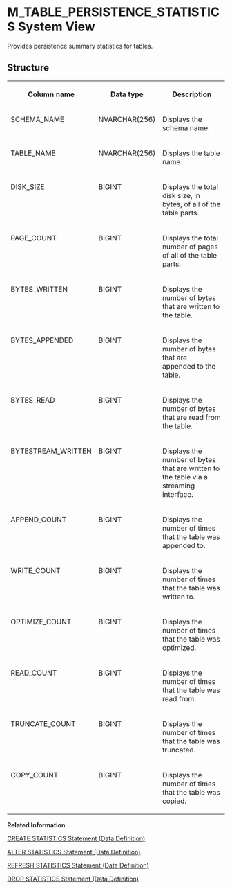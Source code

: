 <!-- loio20c6fa56751910149503fe5fcf7d8595 -->

# M\_TABLE\_PERSISTENCE\_STATISTICS System View

Provides persistence summary statistics for tables.



<a name="loio20c6fa56751910149503fe5fcf7d8595___m__t_a_b_l_e__p_e_r_s_i_s_t_e_n_c_e__s_t_a_t_i_s_t_i_c_s_1struct_M_TABLE_PERSISTENCE_STATISTICS"/>

## Structure


<table>
<tr>
<th valign="top">

Column name



</th>
<th valign="top">

Data type



</th>
<th valign="top">

Description



</th>
</tr>
<tr>
<td valign="top">

SCHEMA\_NAME



</td>
<td valign="top">

NVARCHAR\(256\)



</td>
<td valign="top">

Displays the schema name.



</td>
</tr>
<tr>
<td valign="top">

TABLE\_NAME



</td>
<td valign="top">

NVARCHAR\(256\)



</td>
<td valign="top">

Displays the table name.



</td>
</tr>
<tr>
<td valign="top">

DISK\_SIZE



</td>
<td valign="top">

BIGINT



</td>
<td valign="top">

Displays the total disk size, in bytes, of all of the table parts.



</td>
</tr>
<tr>
<td valign="top">

PAGE\_COUNT



</td>
<td valign="top">

BIGINT



</td>
<td valign="top">

Displays the total number of pages of all of the table parts.



</td>
</tr>
<tr>
<td valign="top">

BYTES\_WRITTEN



</td>
<td valign="top">

BIGINT



</td>
<td valign="top">

Displays the number of bytes that are written to the table.



</td>
</tr>
<tr>
<td valign="top">

BYTES\_APPENDED



</td>
<td valign="top">

BIGINT



</td>
<td valign="top">

Displays the number of bytes that are appended to the table.



</td>
</tr>
<tr>
<td valign="top">

BYTES\_READ



</td>
<td valign="top">

BIGINT



</td>
<td valign="top">

Displays the number of bytes that are read from the table.



</td>
</tr>
<tr>
<td valign="top">

BYTESTREAM\_WRITTEN



</td>
<td valign="top">

BIGINT



</td>
<td valign="top">

Displays the number of bytes that are written to the table via a streaming interface.



</td>
</tr>
<tr>
<td valign="top">

APPEND\_COUNT



</td>
<td valign="top">

BIGINT



</td>
<td valign="top">

Displays the number of times that the table was appended to.



</td>
</tr>
<tr>
<td valign="top">

WRITE\_COUNT



</td>
<td valign="top">

BIGINT



</td>
<td valign="top">

Displays the number of times that the table was written to.



</td>
</tr>
<tr>
<td valign="top">

OPTIMIZE\_COUNT



</td>
<td valign="top">

BIGINT



</td>
<td valign="top">

Displays the number of times that the table was optimized.



</td>
</tr>
<tr>
<td valign="top">

READ\_COUNT



</td>
<td valign="top">

BIGINT



</td>
<td valign="top">

Displays the number of times that the table was read from.



</td>
</tr>
<tr>
<td valign="top">

TRUNCATE\_COUNT



</td>
<td valign="top">

BIGINT



</td>
<td valign="top">

Displays the number of times that the table was truncated.



</td>
</tr>
<tr>
<td valign="top">

COPY\_COUNT



</td>
<td valign="top">

BIGINT



</td>
<td valign="top">

Displays the number of times that the table was copied.



</td>
</tr>
</table>

**Related Information**  


[CREATE STATISTICS Statement \(Data Definition\)](../../010-SQL-Reference/012-SQL-Statements/create-statistics-statement-data-definition-20d5252.md "Creates data statistic objects that allow the query optimizer to make better decisions for query plans.")

[ALTER STATISTICS Statement \(Data Definition\)](../../010-SQL-Reference/012-SQL-Statements/alter-statistics-statement-data-definition-c656476.md "Alters the properties of a data statistics object.")

[REFRESH STATISTICS Statement \(Data Definition\)](../../010-SQL-Reference/012-SQL-Statements/refresh-statistics-statement-data-definition-20fae6d.md "Specifies a column that is part of the data sources.")

[DROP STATISTICS Statement \(Data Definition\)](../../010-SQL-Reference/012-SQL-Statements/drop-statistics-statement-data-definition-20d7c59.md "Drops user-defined data statistic objects that the query optimizer uses to make decisions for query plans.")

